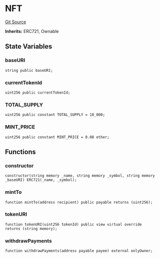 # NFT
[Git Source](https://github.com/MrsP3lt/solfoundry/blob/09ad585df6ec6c2a42c7a5c121c935d584701272/src/NFT.sol)

**Inherits:**
ERC721, Ownable


## State Variables
### baseURI

```solidity
string public baseURI;
```


### currentTokenId

```solidity
uint256 public currentTokenId;
```


### TOTAL_SUPPLY

```solidity
uint256 public constant TOTAL_SUPPLY = 10_000;
```


### MINT_PRICE

```solidity
uint256 public constant MINT_PRICE = 0.08 ether;
```


## Functions
### constructor


```solidity
constructor(string memory _name, string memory _symbol, string memory _baseURI) ERC721(_name, _symbol);
```

### mintTo


```solidity
function mintTo(address recipient) public payable returns (uint256);
```

### tokenURI


```solidity
function tokenURI(uint256 tokenId) public view virtual override returns (string memory);
```

### withdrawPayments


```solidity
function withdrawPayments(address payable payee) external onlyOwner;
```

